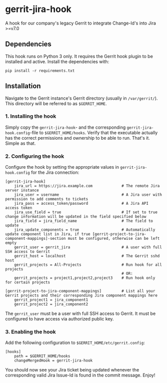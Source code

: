 # gerrit-jira-hook

A hook for our company's legacy Gerrit to integrate Change-Id's into Jira >=v7.0

## Dependencies

This hook runs on Python 3 only. It requires the Gerrit hook plugin to be installed and active. Install the dependencies with:

    pip install -r requirements.txt

## Installation

Navigate to the Gerrit instance's Gerrit directory (usually in `/var/gerrit/`). This directory will be referred to as `$GERRIT_HOME`.

### 1. Installing the hook

Simply copy the `gerrit-jira-hook`- and the corresponding `gerrit-jira-hook.config`-file to `$GERRIT_HOME/hooks`. Verify that the executable actually has the correct permissions and ownership to be able to run. That's it. Simple as that.

### 2. Configuring the hook

Configure the hook by setting the appropriate values in `gerrit-jira-hook.config` for the Jira connection:

    [gerrit-jira-hook]
        jira_url = https://jira.example.com             # The remote Jira server instance
        jira_user = username                            # A Jira user with permission to add comments to tickets
        jira_pass = access_token/password               # A Jira API access token
        jira_use_field = true                           # If set to true change information will be updated in the field specified below
        jira_field = jira_field_name                    # The field to update
        jira_update_components = true                   # Automatically update component list in Jira, if true [gerrit-project-to-jira-component-mappings]-section must be configured, otherwise can be left empty
        gerrit_user = gerrit_jira                       # A user with full SSH access to Gerrit
        gerrit_host = localhost                         # The Gerrit sshd host
        gerrit_projects = All-Projects                  # Run hook for all projects
                                                        # OR:
        gerrit_projects = project1,project2,project3    # Run hook only for certain projects

    [gerrit-project-to-jira-component-mappings]         # List all your Gerrit projects and their corresponding Jira component mappings here
        gerrit_project1 = jira_component1
        gerrit_project2 = jira_component2

The `gerrit_user` must be a user with full SSH access to Gerrit. It must be configured to have access via authorized public key.

### 3. Enabling the hook

Add the following configuration to `$GERRIT_HOME/etc/gerrit.config`:

    [hooks]
        path = $GERRIT_HOME/hooks
        changeMergedHook = gerrit-jira-hook

You should now see your Jira ticket being updated whenever the corresponding valid Jira Issue-Id is found in the commit message.
Enjoy!
